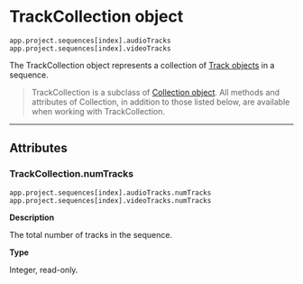 <a id="trackcollection"></a>

# TrackCollection object

`app.project.sequences[index].audioTracks`
<br/>
`app.project.sequences[index].videoTracks`
<br/>

The TrackCollection object represents a collection of [Track objects](../sequence/track.md#track) in a sequence.

> TrackCollection is a subclass of [Collection object](collection.md#collection). All methods and attributes of Collection, in addition to those listed below, are available when working with TrackCollection.

---

## Attributes

<a id="trackcollection-numtracks"></a>

### TrackCollection.numTracks

`app.project.sequences[index].audioTracks.numTracks`
<br/>
`app.project.sequences[index].videoTracks.numTracks`
<br/>

**Description**

The total number of tracks in the sequence.

**Type**

Integer, read-only.

